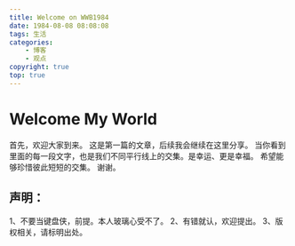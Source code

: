 ```yaml
---
title: Welcome on WWB1984
date: 1984-08-08 08:08:08
tags: 生活
categories:
    - 博客
    - 观点
copyright: true
top: true
---
```


# Welcome My World
首先，欢迎大家到来。
这是第一篇的文章，后续我会继续在这里分享。
当你看到里面的每一段文字，也是我们不同平行线上的交集。是幸运、更是幸福。
希望能够珍惜彼此短短的交集。
谢谢。

## 声明：
1、不要当键盘侠，前提。本人玻璃心受不了。
2、有错就认，欢迎提出。
3、版权相关，请标明出处。


